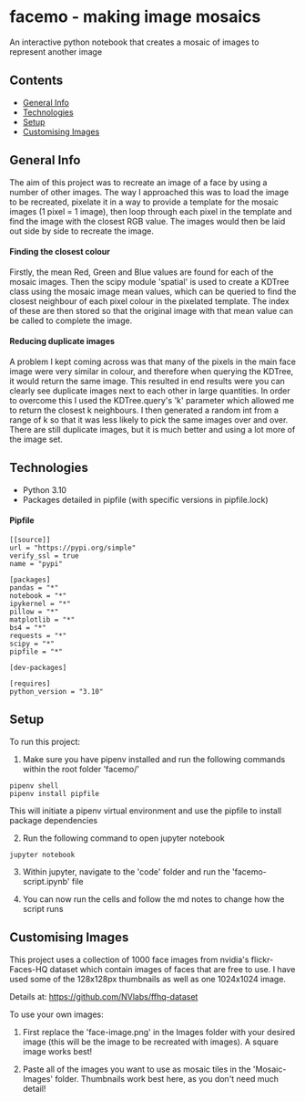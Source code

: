 # facemo - making image mosaics
An interactive python notebook that creates a mosaic of images to represent another image

## Contents
* [General Info](#general-info)
* [Technologies](#technologies)
* [Setup](#setup)
* [Customising Images](#customising-images)

## General Info
The aim of this project was to recreate an image of a face by using a number of other images. The way I approached this was to load the image to be recreated, pixelate it in a way to provide a template for the mosaic images (1 pixel = 1 image), then loop through each pixel in the template and find the image with the closest RGB value. The images would then be laid out side by side to recreate the image.

#### Finding the closest colour
Firstly, the mean Red, Green and Blue values are found for each of the mosaic images. Then the scipy module 'spatial' is used to create a KDTree class using the mosaic image mean values, which can be queried to find the closest neighbour of each pixel colour in the pixelated template. The index of these are then stored so that the original image with that mean value can be called to complete the image.

#### Reducing duplicate images
A problem I kept coming across was that many of the pixels in the main face image were very similar in colour, and therefore when querying the KDTree, it would return the same image. This resulted in end results were you can clearly see duplicate images next to each other in large quantities. In order to overcome this I used the KDTree.query's 'k' parameter which allowed me to return the closest k neighbours. I then generated a random int from a range of k so that it was less likely to pick the same images over and over. There are still duplicate images, but it is much better and using a lot more of the image set.

## Technologies
- Python 3.10
- Packages detailed in pipfile (with specific versions in pipfile.lock)

#### Pipfile
```
[[source]]
url = "https://pypi.org/simple"
verify_ssl = true
name = "pypi"

[packages]
pandas = "*"
notebook = "*"
ipykernel = "*"
pillow = "*"
matplotlib = "*"
bs4 = "*"
requests = "*"
scipy = "*"
pipfile = "*"

[dev-packages]

[requires]
python_version = "3.10"
```

## Setup
To run this project:

1. Make sure you have pipenv installed and run the following commands within the root folder 'facemo/'
```
pipenv shell
pipenv install pipfile
```
This will initiate a pipenv virtual environment and use the pipfile to install package dependencies

2. Run the following command to open jupyter notebook
```
jupyter notebook
```

3. Within jupyter, navigate to the 'code' folder and run the 'facemo-script.ipynb' file

4. You can now run the cells and follow the md notes to change how the script runs

## Customising Images
This project uses a collection of 1000 face images from nvidia's flickr-Faces-HQ dataset which contain images of faces that are free to use. I have used some of the 128x128px thumbnails as well as one 1024x1024 image.

Details at: https://github.com/NVlabs/ffhq-dataset

To use your own images:
1. First replace the 'face-image.png' in the Images folder with your desired image (this will be the image to be recreated with images). A square image works best!

2. Paste all of the images you want to use as mosaic tiles in the 'Mosaic-Images' folder. Thumbnails work best here, as you don't need much detail!
